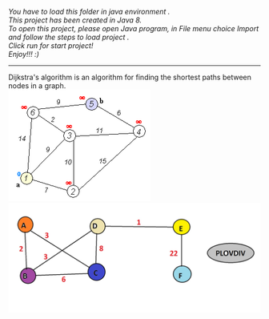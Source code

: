 <i>You have to load this folder in java environment .<br>
This project has been created in Java 8.<br>
To open this project, please open Java program, in File menu choice Import and follow the steps to load project .<br>
Click run for start project!<br>
Enjoy!!! :)</i>
<hr>
Dijkstra's algorithm is an algorithm for finding the shortest paths between nodes in a graph.<br>
<img src="Dijkstra_Animation.gif" alt="Dijkstra">
<img src="MyGraph.jpg" alt="MyGraph">